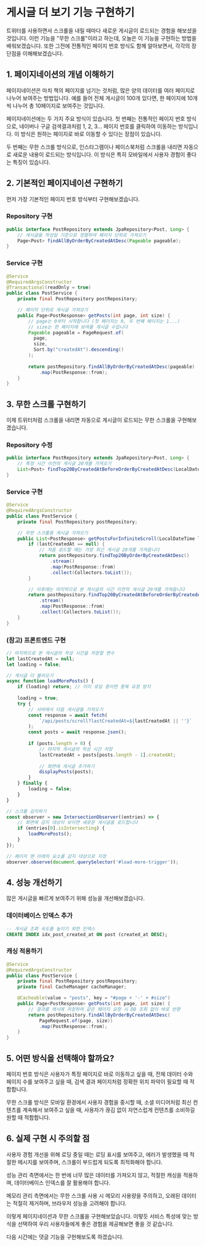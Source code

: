 # 게시글 더 보기 기능 구현하기

트위터를 사용하면서 스크롤을 내릴 때마다 새로운 게시글이 로드되는 경험을 해보셨을 것입니다. 이런 기능을 "무한 스크롤"이라고 하는데, 오늘은 이 기능을 구현하는 방법을 배워보겠습니다. 또한 그전에 전통적인 페이지 번호 방식도 함께 알아보면서, 각각의 장단점을 이해해보겠습니다.



## 1. 페이지네이션의 개념 이해하기

페이지네이션은 마치 책의 페이지를 넘기는 것처럼, 많은 양의 데이터를 여러 페이지로 나누어 보여주는 방법입니다. 예를 들어 전체 게시글이 100개 있다면, 한 페이지에 10개씩 나누어 총 10페이지로 보여주는 것입니다.

페이지네이션에는 두 가지 주요 방식이 있습니다. 첫 번째는 전통적인 페이지 번호 방식으로, 네이버나 구글 검색결과처럼 1, 2, 3... 페이지 번호를 클릭하여 이동하는 방식입니다. 이 방식은 원하는 페이지로 바로 이동할 수 있다는 장점이 있습니다.

두 번째는 무한 스크롤 방식으로, 인스타그램이나 페이스북처럼 스크롤을 내리면 자동으로 새로운 내용이 로드되는 방식입니다. 이 방식은 특히 모바일에서 사용자 경험이 좋다는 특징이 있습니다.



## 2. 기본적인 페이지네이션 구현하기

먼저 가장 기본적인 페이지 번호 방식부터 구현해보겠습니다.

### Repository 구현
```java
public interface PostRepository extends JpaRepository<Post, Long> {
    // 게시글을 작성일 기준으로 정렬하여 페이지 단위로 가져오기
    Page<Post> findAllByOrderByCreatedAtDesc(Pageable pageable);
}
```



### Service 구현

```java
@Service
@RequiredArgsConstructor
@Transactional(readOnly = true)
public class PostService {
    private final PostRepository postRepository;

    // 페이지 단위로 게시글 가져오기
    public Page<PostResponse> getPosts(int page, int size) {
        // page는 0부터 시작합니다 (첫 페이지는 0, 두 번째 페이지는 1...)
        // size는 한 페이지에 보여줄 게시글 수입니다
        Pageable pageable = PageRequest.of(
          page, 
          size, 
          Sort.by("createdAt").descending()
        );
        
        return postRepository.findAllByOrderByCreatedAtDesc(pageable)
            .map(PostResponse::from);
    }
}
```



## 3. 무한 스크롤 구현하기

이제 트위터처럼 스크롤을 내리면 자동으로 게시글이 로드되는 무한 스크롤을 구현해보겠습니다.



### Repository 수정

```java
public interface PostRepository extends JpaRepository<Post, Long> {
    // 특정 시간 이전의 게시글 20개를 가져오기
    List<Post> findTop20ByCreatedAtBeforeOrderByCreatedAtDesc(LocalDateTime createdAt);
}
```



### Service 구현

```java
@Service
@RequiredArgsConstructor
public class PostService {
    private final PostRepository postRepository;

    // 무한 스크롤용 게시글 가져오기
    public List<PostResponse> getPostsForInfiniteScroll(LocalDateTime lastCreatedAt) {
        if (lastCreatedAt == null) {
            // 처음 로드할 때는 가장 최근 게시글 20개를 가져옵니다
            return postRepository.findTop20ByOrderByCreatedAtDesc()
                .stream()
                .map(PostResponse::from)
                .collect(Collectors.toList());
        }

        // 이후에는 마지막으로 본 게시글의 시간 이전의 게시글 20개를 가져옵니다
        return postRepository.findTop20ByCreatedAtBeforeOrderByCreatedAtDesc(lastCreatedAt)
            .stream()
            .map(PostResponse::from)
            .collect(Collectors.toList());
    }
}
```



### (참고) 프론트엔드 구현

```javascript
// 마지막으로 본 게시글의 작성 시간을 저장할 변수
let lastCreatedAt = null;
let loading = false;

// 게시글 더 불러오기
async function loadMorePosts() {
    if (loading) return; // 이미 로딩 중이면 중복 요청 방지
    
    loading = true;
    try {
        // 서버에서 다음 게시글들 가져오기
        const response = await fetch(
            `/api/posts/scroll?lastCreatedAt=${lastCreatedAt || ''}`
        );
        const posts = await response.json();
        
        if (posts.length > 0) {
            // 마지막 게시글의 작성 시간 저장
            lastCreatedAt = posts[posts.length - 1].createdAt;
            
            // 화면에 게시글 추가하기
            displayPosts(posts);
        }
    } finally {
        loading = false;
    }
}

// 스크롤 감지하기
const observer = new IntersectionObserver((entries) => {
    // 화면에 감지 대상이 보이면 새로운 게시글을 로드합니다
    if (entries[0].isIntersecting) {
        loadMorePosts();
    }
});

// 페이지 맨 아래의 요소를 감지 대상으로 지정
observer.observe(document.querySelector('#load-more-trigger'));
```



## 4. 성능 개선하기

많은 게시글을 빠르게 보여주기 위해 성능을 개선해보겠습니다.



### 데이터베이스 인덱스 추가

```sql
-- 게시글 조회 속도를 높이기 위한 인덱스
CREATE INDEX idx_post_created_at ON post (created_at DESC);
```



### 캐싱 적용하기

```java
@Service
@RequiredArgsConstructor
public class PostService {
    private final PostRepository postRepository;
    private final CacheManager cacheManager;

    @Cacheable(value = "posts", key = "#page + '-' + #size")
    public Page<PostResponse> getPosts(int page, int size) {
        // 결과를 캐시에 저장하여 같은 페이지 요청 시 DB 조회 없이 바로 반환
        return postRepository.findAllByOrderByCreatedAtDesc(
            PageRequest.of(page, size))
            .map(PostResponse::from);
    }
}
```



## 5. 어떤 방식을 선택해야 할까요?

페이지 번호 방식은 사용자가 특정 페이지로 바로 이동하고 싶을 때, 전체 데이터 수와 페이지 수를 보여주고 싶을 때, 검색 결과 페이지처럼 정확한 위치 파악이 필요할 때 적합합니다.

무한 스크롤 방식은 모바일 환경에서 사용자 경험을 중시할 때, 소셜 미디어처럼 최신 컨텐츠를 계속해서 보여주고 싶을 때, 사용자가 끊김 없이 자연스럽게 컨텐츠를 소비하길 원할 때 적합합니다.



## 6. 실제 구현 시 주의할 점

사용자 경험 개선을 위해 로딩 중일 때는 로딩 표시를 보여주고, 에러가 발생했을 때 적절한 메시지를 보여주며, 스크롤이 부드럽게 되도록 최적화해야 합니다.

성능 관리 측면에서는 한 번에 너무 많은 데이터를 가져오지 않고, 적절한 캐싱을 적용하며, 데이터베이스 인덱스를 잘 활용해야 합니다.

메모리 관리 측면에서는 무한 스크롤 사용 시 메모리 사용량을 주의하고, 오래된 데이터는 적절히 제거하며, 브라우저 성능을 고려해야 합니다.

이렇게 페이지네이션과 무한 스크롤을 구현해보았습니다. 이렇듯 서비스 특성에 맞는 방식을 선택하여 우리 사용자들에게 좋은 경험을 제공해보면 좋을 것 같습니다. 

다음 시간에는 댓글 기능을 구현해보도록 하겠습니다. 